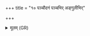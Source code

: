 +++
title = "१० पञ्चौदनं पञ्चभिर् अङ्गुलीभिर्"

+++
<details><summary>मूलम् (GR)</summary>

पञ्चौदनं पञ्चभिर् अङ्गुलीभिर्  
दर्व्योद् धर पञ्चधौदनम् एतम् ।  
प्राचीं दिशं दक्षिणां प्रतीचीम्  
उदीचीं ध्रुवाम् ऊर्ध्वां दिशम् आ क्रमस्व ॥
</details>